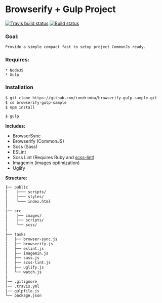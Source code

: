 # Browserify + Gulp Project

[![Travis build status](https://travis-ci.org/iondrimba/browserify-gulp-sample.svg?branch=master)](https://travis-ci.org/iondrimba/browserify-gulp-sample) [![Build status](https://ci.appveyor.com/api/projects/status/5fxsk1vlkea7fp0h?svg=true)](https://ci.appveyor.com/project/iondrimba/browserify-gulp-sample)

### Goal:

	Provide a simple compact fast to setup project CommonJs ready.


### Requires:

	* NodeJS
	* Gulp

### Installation

```sh
$ git clone https://github.com/iondrimba/browserify-gulp-sample.git
$ cd browserify-gulp-sample
$ npm install

$ gulp
```

__Includes:__

  * BrowserSync
  * Browserify (CommonJS)
  * Scss (Sass)
  * ESLint
  * Scss Lint (Requires Ruby and [scss-lint])
  * Imagemin (images optimization)
  * Uglify

__Structure:__

````bash
├── public
│    ├─── scripts/
│    ├─── styles/
│    └─── index.html
│    
│── src
│    ├── images/
│    ├── scripts/
│    └── scss/
│
├── tasks
│   ├── browser-sync.js
│   ├── browserify.js
│   ├── eslint.js
│   ├── imagemin.js
│   ├── sass.js
│   ├── scss-lint.js
│   ├── uglify.js
│   └── watch.js
│
│── .gitignore
│── .travis.yml
│── gulpfile.js
└── package.json
````

[scss-lint]:<https://github.com/brigade/scss-lint#installation>
